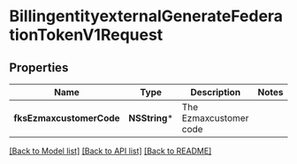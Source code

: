 # BillingentityexternalGenerateFederationTokenV1Request

## Properties
Name | Type | Description | Notes
------------ | ------------- | ------------- | -------------
**fksEzmaxcustomerCode** | **NSString*** | The Ezmaxcustomer code | 

[[Back to Model list]](../README.md#documentation-for-models) [[Back to API list]](../README.md#documentation-for-api-endpoints) [[Back to README]](../README.md)


